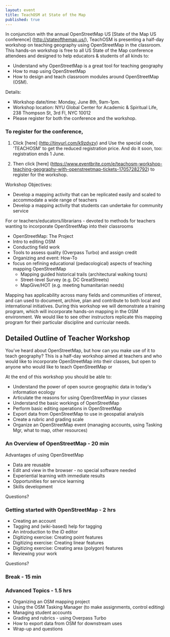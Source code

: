 ```yaml
---
layout: event
title: TeachOSM at State of the Map
published: true
---
```


In conjunction with the annual OpenStreetMap US [State of the Map US conference] (http://stateofthemap.us/), TeachOSM is presenting a half-day workshop on teaching geography using OpenStreetMap in the classroom. This hands-on workshop is free to all US State of the Map conference attendees and designed to help educators & students of all kinds to:

* Understand why OpenStreetMap is a great tool for teaching geography
* How to map using OpenStreetMap
* How to design and teach classroom modules around OpenStreetMap (OSM).

Details:
* Workshop date/time: Monday, June 8th, 9am-1pm.
* Workshop location: NYU Global Center for Academic & Spiritual Life, 238 Thompson St, 3rd Fl, NYC 10012
* Please register for both the conference and the workshop.

### To register for the conference,

1. Click [here] (http://tinyurl.com/k9zdvzy) and Use the special code, 'TEACHOSM' to get the reduced registration price. And do it soon, too: registration ends 1 June.

2. Then click [here] (https://www.eventbrite.com/e/teachosm-workshop-teaching-geography-with-openstreetmap-tickets-17057282792) to register for the workshop.


Workshop Objectives:

* Develop a mapping activity that can be replicated easily and scaled to accommodate a wide range of teachers
* Develop a mapping activity that students can undertake for community service

For or teachers/educators/librarians - devoted to methods for teachers wanting to incorporate OpenStreetMap into their classrooms

* OpenStreetMap: The Project
* Intro to editing OSM
* Conducting field work
* Tools to assess quality (Overpass Turbo) and assign credit
* Organizing and event: How-To
* focus on refining educational (pedacological) aspects of teaching mapping OpenStreetMap
  * Mapping guided historical trails (architectural walking tours)
  * Street-level Survey (e.g. DC GreatStreets)
  * MapGive/HOT  (e.g. meeting humanitarian needs)

Mapping has applicability across many fields and communities of interest, and can used to document, archive, plan and contribute to both local and international initiatives. During this workshop we will demonstrate a training program, which will incorporate hands-on mapping in the OSM environment. We would like to see other instructors replicate this mapping program for their particular discipline and curricular needs.

## Detailed Outline of Teacher Workshop

You’ve heard about OpenStreetMap, but how can you make use of it to teach geography? This is a half-day workshop aimed at teachers and who would like to incorporate OpenStreetMap into their classes, but open to anyone who would like to teach OpenStreetMap or 

At the end of this workshop you should be able to:

* Understand the power of open source geographic data in today's information ecology
* Articulate the reasons for using OpenStreetMap in your classes
* Understand the basic workings of OpenStreetMap
* Perform basic editing operations in OpenStreetMap
* Export data from OpenStreetMap to use in geospatial analysis
* Create a rubric and grading scale
* Organize an OpenStreetMap event (managing accounts, using Tasking Mgr, what to map, other resources)

### An Overview of OpenStreetMap - 20 min

Advantages of using OpenStreetMap

* Data are reusable
* Edit and view in the browser - no special software needed
* Experiential learning with immediate results
* Opportunities for service learning
* Skills development

Questions? 

### Getting started with OpenStreetMap - 2 hrs

* Creating an account
* Tagging and (wiki-based) help for tagging
* An introduction to the iD editor
* Digitizing exercise: Creating point features
* Digitizing exercise: Creating linear features
* Digitizing exercise: Creating area (polygon) features
* Reviewing your work

Questions?

### Break - 15 min

### Advanced Topics - 1.5 hrs

* Organizing an OSM mapping project
* Using the OSM Tasking Manager (to make assignments, control editing)
* Managing student accounts
* Grading and rubrics - using Overpass Turbo
* How to export data from OSM for downstream uses
* Wrap-up and questions

